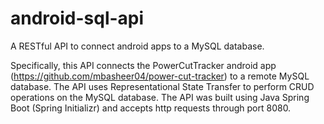 # android-sql-api
A RESTful API to connect android apps to a MySQL database. 

Specifically, this API connects the PowerCutTracker android app (https://github.com/mbasheer04/power-cut-tracker) to a remote MySQL database. The API uses Representational State Transfer to perform CRUD operations on the MySQL database. The API was built using Java Spring Boot (Spring Initializr) and accepts http requests through port 8080.
